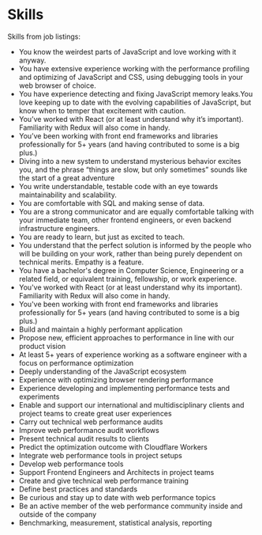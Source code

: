 # Skills

Skills from job listings:

- You know the weirdest parts of JavaScript and love working with it anyway.
- You have extensive experience working with the performance profiling and optimizing of JavaScript and CSS, using debugging tools in your web browser of choice.
- You have experience detecting and fixing JavaScript memory leaks.You love keeping up to date with the evolving capabilities of JavaScript, but know when to temper that excitement with caution.
- You’ve worked with React (or at least understand why it’s important). Familiarity with Redux will also come in handy.
- You’ve been working with front end frameworks and libraries professionally for 5+ years (and having contributed to some is a big plus.)
- Diving into a new system to understand mysterious behavior excites you, and the phrase “things are slow, but only sometimes” sounds like the start of a great adventure
- You write understandable, testable code with an eye towards maintainability and scalability.
- You are comfortable with SQL and making sense of data.
- You are a strong communicator and are equally comfortable talking with your immediate team, other frontend engineers, or even backend infrastructure engineers.
- You are ready to learn, but just as excited to teach.
- You understand that the perfect solution is informed by the people who will be building on your work, rather than being purely dependent on technical merits. Empathy is a feature.
- You have a bachelor's degree in Computer Science, Engineering or a related field, or equivalent training, fellowship, or work experience.
- You've worked with React (or at least understand why its important). Familiarity with Redux will also come in handy.
- You've been working with front end frameworks and libraries professionally for 5+ years (and having contributed to some is a big plus.)
- Build and maintain a highly performant application
- Propose new, efficient approaches to performance in line with our product vision
- At least 5+ years of experience working as a software engineer with a focus on performance optimization
- Deeply understanding of the JavaScript ecosystem
- Experience with optimizing browser rendering performance
- Experience developing and implementing performance tests and experiments
- Enable and support our international and multidisciplinary clients and project teams to create great user experiences
- Carry out technical web performance audits
- Improve web performance audit workflows
- Present technical audit results to clients
- Predict the optimization outcome with Cloudflare Workers
- Integrate web performance tools in project setups
- Develop web performance tools
- Support Frontend Engineers and Architects in project teams
- Create and give technical web performance training
- Define best practices and standards
- Be curious and stay up to date with web performance topics
- Be an active member of the web performance community inside and outside of the company
- Benchmarking, measurement, statistical analysis, reporting
